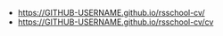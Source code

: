 + https://GITHUB-USERNAME.github.io/rsschool-cv/
+ https://GITHUB-USERNAME.github.io/rsschool-cv/cv
